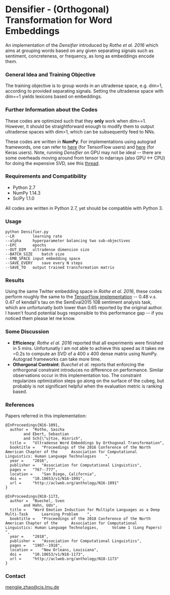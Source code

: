 # Densifier - (Orthogonal) Transformation for Word Embeddings

An implementation of the _Densifier_ introduced by _Rothe et al. 2016_ which aims at grouping words based on any given separating signals such as sentiment, concreteness, or frequency, as long as embeddings encode them.

### General Idea and Training Objective

The training objective is to group words in an ultradense space, e.g. dim=1, according to provided separating signals. Setting the ultradense space with dim==1 yields lexicons based on embeddings. 

### Further Information about the Codes

These codes are optimized such that they **only** work when dim==1. However, it should be straightforward enough to modify them to output ultradense spaces with dim>1, which can be subsequently feed to NNs.

These codes are written in **NumPy**. For implementations using autograd framewords, one can refer to [here](https://github.com/JULIELab/wordEmotions) (for TensorFlow users) and [here](https://github.com/williamleif/socialsent) (for Keras users). Note, running _Densifier_ on GPU may not be ideal -- there are some overheads moving around from tensor to ndarrays (also GPU <-> CPU) for doing the expensive SVD, see this [thread](https://github.com/tensorflow/tensorflow/issues/13222).

### Requirements and Compatibility

- Python 2.7
- NumPy 1.14.3
- SciPy 1.1.0

All codes are written in Python 2.7, yet should be compatible with Python 3. 

### Usage

``` 
python Densifier.py
--LR		learning rate 
--alpha		hyperparameter balancing two sub-objectives
--EPC 		epochs
--OUT_DIM	ultradense dimension size
--BATCH_SIZE	batch size
--EMB_SPACE	input embedding space
--SAVE_EVERY	save every N steps
--SAVE_TO	output trained transformation matrix 
```

### Results

Using the same Twitter embedding space in  _Rothe et al. 2016_, these codes perform roughly the same to the  [TensorFlow implementation](https://github.com/JULIELab/wordEmotions) -- 0.48 v.s. 0.47 of kendall's tau on the SemEval2015 10B sentiment analysis task, which are unfortunatly both lower than 0.65 reported by the original author. I haven't found potential bugs responsible to this performance gap -- if you noticed them please let me know. 

### Some Discussion

- **Efficiency**:  _Rothe el al. 2016_ reported that all experiments were finished in 5 mins. Unfortunatly I am not able to achieve this speed as it takes me ~0.2s to compute an SVD of a 400 x 400 dense matrix using NumPy. Autograd frameworks can take more time.
- **Othorgonal Contraint**: _Buechel et al._ reports that enforcing the orthorgonal constraint introduces no difference on performance. Similar observations occur in this implementation too. The constraint regularizes optimization steps go along on the surface of the cubeg, but probably is not significant helpful when the evaluation metric is ranking based.

### References

Papers referred in this implementation:

```
@InProceedings{N16-1091,
  author = 	"Rothe, Sascha
		and Ebert, Sebastian
		and Sch{\"u}tze, Hinrich",
  title = 	"Ultradense Word Embeddings by Orthogonal Transformation",
  booktitle = 	"Proceedings of the 2016 Conference of the North American Chapter of the      Association for Computational Linguistics: Human Language Technologies    ",
  year = 	"2016",
  publisher = 	"Association for Computational Linguistics",
  pages = 	"767--777",
  location = 	"San Diego, California",
  doi = 	"10.18653/v1/N16-1091",
  url = 	"http://aclweb.org/anthology/N16-1091"
}

@InProceedings{N18-1173,
  author = 	"Buechel, Sven
		and Hahn, Udo",
  title = 	"Word Emotion Induction for Multiple Languages as a Deep Multi-Task      Learning Problem    ",
  booktitle = 	"Proceedings of the 2018 Conference of the North American Chapter of the      Association for Computational Linguistics: Human Language Technologies,      Volume 1 (Long Papers)    ",
  year = 	"2018",
  publisher = 	"Association for Computational Linguistics",
  pages = 	"1907--1918",
  location = 	"New Orleans, Louisiana",
  doi = 	"10.18653/v1/N18-1173",
  url = 	"http://aclweb.org/anthology/N18-1173"
}

```

### Contact

mengjie.zhao@cis.lmu.de

